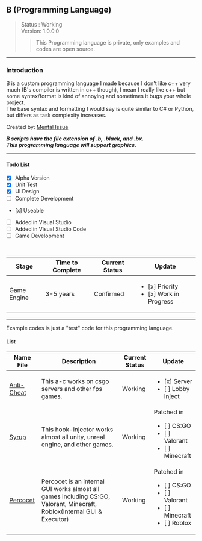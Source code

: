 
<!-- Colors
<style>
red { color: red; }
green { color: green; }
blue { color: blue; }
alpha { color: white; }
</style>
     Colors -->



## B (Programming Language)

> <white> Status : <green> Working </green><br>
> Version: <green> 1.0.0.0 </green>
>> <red> This Programming language is private, only examples and codes are open source. </red>

***

### Introduction
B is a custom programming language I made because I don't like c++ very much (B's compiler is written in c++ though), I mean I really like c++ but some syntax/format is kind of annoying and sometimes it bugs your whole project.  
The base syntax and formatting I would say is quite similar to C# or Python, but differs as task complexity increases.

Created by: [Mental Issue](https://github.com/Role34)

***B scripts have the file extension of .b, .black, and .bx.***  
***This programming language will support graphics.***  

___

#### Todo List

- [x] Alpha Version
- [x] Unit Test
- [x] UI Design
- [ ] Complete Development
- <red> [x] Useable </red>
- [ ] Added in Visual Studio
- [ ] Added in Visual Studio Code
- [ ] Game Development

<br>

|     Stage     | Time to Complete |       Current Status       | Update | 
|---------------|------------------|----------------------------|--------|
|  Game Engine  |     3-5 years    | <green> Confirmed </green> | <ul><li>[x] Priority</li><li>[x] Work in Progress</li></ul>|

---

Example codes is just a "test" code for this programming language.

#### List

|    Name File    |   Description   |       Current Status       | Update |
|-----------------|-----------------|----------------------------|--------|
| [Anti-Cheat]()  | This a-c works on csgo servers and other fps games. | <blue> Working </blue> | <ul><li>[x] Server</li><li>[ ] Lobby Inject</li></ul> |
| [Syrup]()       | This hook-injector works almost all unity, unreal engine, and other games. |<blue> Working </blue> | Patched in<ul><li>[ ] CS:GO</li><li>[ ] Valorant</li><li>[ ] Minecraft</li></ul> |
| [Percocet]()    | Percocet is an internal GUI works almost all games including CS:GO, Valorant, Minecraft, Roblox(Internal GUI & Executor) | <blue> Working </blue> | Patched in <ul><li>[ ] CS:GO</li><li>[ ] Valorant</li><li>[ ] Minecraft</li><li>[ ] Roblox</li></ul> |





